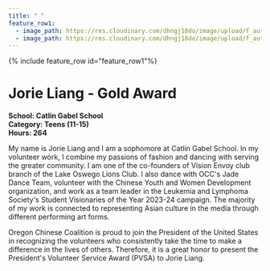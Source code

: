 ```yaml
---
title: " "
feature_row1:
  - image_path: https://res.cloudinary.com/dhngj18do/image/upload/f_auto,q_auto/v1/images/pvsa/2023_Jorie_Liang1
  - image_path: https://res.cloudinary.com/dhngj18do/image/upload/f_auto,q_auto/v1/images/activities/year_2023
---
```


{% include feature_row id="feature_row1"%}

# Jorie Liang - Gold Award

**School: Catlin Gabel School**  
**Category: Teens (11-15)**  
**Hours: 264**  

My name is Jorie Liang and I am a sophomore at Catlin Gabel School. In my volunteer work, I combine my passions of fashion and dancing with serving the greater community. I am one of the co-founders of Vision Envoy club branch of the Lake Oswego Lions Club. I also dance with OCC's Jade Dance Team, volunteer with the Chinese Youth and Women Development organization, and work as a team leader in the Leukemia and Lymphoma Society's Student Visionaries of the Year 2023-24 campaign. The majority of my work is connected to representing Asian culture in the media through different performing art forms.

Oregon Chinese Coalition is proud to join the President of the United States in recognizing the volunteers who consistently take the time to make a difference in the lives of others. Therefore, it is a great honor to present the President's Volunteer Service Award (PVSA) to Jorie Liang.

